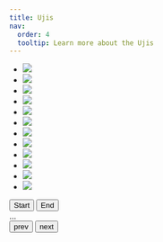 ```yaml
---
title: Ujis
nav:
  order: 4
  tooltip: Learn more about the Ujis
---
```


<div class="glide">
  <div class="glide__track" data-glide-el="track">
    <ul class="glide__slides">
      <a href="1echan"><li class="glide__slide"><img src="images/1EthanChan.png"></li></a>
      <a href="2ndang"><li class="glide__slide"><img src="images/2NicholasDang.png"></li></a>
      <a href="3sdupiano"><li class="glide__slide"><img src="images/3SeanDupiano.png"></li></a>
      <a href="4khoang"><li class="glide__slide"><img src="images/4KentHoang.png"></li></a>
      <a href="5anguyen"><li class="glide__slide"><img src="images/5AlexNguyen.png"></li></a>
      <a href="6redacted"><li class="glide__slide"><img src="images/6Redacted.png"></li></a>
      <a href="7tnguyen"><li class="glide__slide"><img src="images/7TraceNguyen.png"></li></a>
      <li class="glide__slide"><img src="images/8WesleyNguyen.png"></li>
      <li class="glide__slide"><img src="images/9TagSison.png"></li>
      <li class="glide__slide"><img src="images/10JerryTa.png"></li>
      <li class="glide__slide"><img src="images/11KennyT.png"></li>
      <li class="glide__slide"><img src="images/12KennyVo.png"></li>
    </ul>
  </div>
  <div data-glide-el="controls">
  <button data-glide-dir="<<">Start</button>
  <button data-glide-dir=">>">End</button>
</div>
<div class="glide__track" data-glide-el="track">...</div>

  <div class="glide__arrows" data-glide-el="controls">
    <button class="glide__arrow glide__arrow--left" data-glide-dir="<">prev</button>
    <button class="glide__arrow glide__arrow--right" data-glide-dir=">">next</button>
  </div>
</div>

<script>
    const config = {
        type: 'carousel',
        perView: 3
    }
  new Glide('.glide', config).mount()
</script>